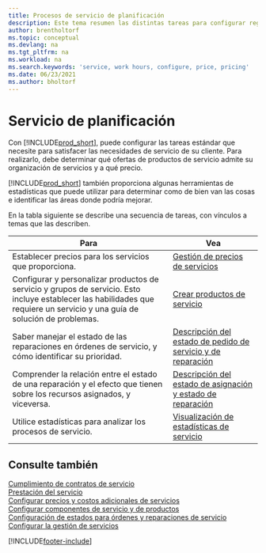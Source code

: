 ```yaml
---
title: Procesos de servicio de planificación
description: Este tema resumen las distintas tareas para configurar reglas y valores para definir las directivas y los procesos de servicios.
author: brentholtorf
ms.topic: conceptual
ms.devlang: na
ms.tgt_pltfrm: na
ms.workload: na
ms.search.keywords: 'service, work hours, configure, price, pricing'
ms.date: 06/23/2021
ms.author: bholtorf
---
```

# Servicio de planificación
Con [!INCLUDE[prod_short](includes/prod_short.md)], puede configurar las tareas estándar que necesite para satisfacer las necesidades de servicio de su cliente. Para realizarlo, debe determinar qué ofertas de productos de servicio admite su organización de servicios y a qué precio.   

[!INCLUDE[prod_short](includes/prod_short.md)] también proporciona algunas herramientas de estadísticas que puede utilizar para determinar como de bien van las cosas e identificar las áreas donde podría mejorar.
  
En la tabla siguiente se describe una secuencia de tareas, con vínculos a temas que las describen.   
  
|**Para**|**Vea**|  
|------------|-------------|  
|Establecer precios para los servicios que proporciona.|[Gestión de precios de servicios](service-service-price-management.md)|
|Configurar y personalizar productos de servicio y grupos de servicio. Esto incluye establecer las habilidades que requiere un servicio y una guía de solución de problemas.| [Crear productos de servicio](service-how-to-create-service-items.md)|  
|Saber manejar el estado de las reparaciones en órdenes de servicio, y cómo identificar su prioridad.|[Descripción del estado de pedido de servicio y de reparación](service-service-order-status-and-repair-status.md)|  
|Comprender la relación entre el estado de una reparación y el efecto que tienen sobre los recursos asignados, y viceversa.|[Descripción del estado de asignación y estado de reparación](service-allocation-status-and-repair-status.md)|  
|Utilice estadísticas para analizar los procesos de servicio. | [Visualización de estadísticas de servicio](service-service-statistics.md) |

## Consulte también
[Cumplimiento de contratos de servicio](service-fulfill-service-contracts.md)  
[Prestación del servicio](service-deliver-service.md)  
[Configurar precios y costos adicionales de servicios](service-how-setup-service-costs-pricing.md)  
[Configurar componentes de servicio y de productos](service-how-setup-service-items.md)  
[Configuración de estados para órdenes y reparaciones de servicio](service-order-repair-status.md)  
[Configurar la gestión de servicios](service-setup-service.md)  


[!INCLUDE[footer-include](includes/footer-banner.md)]
